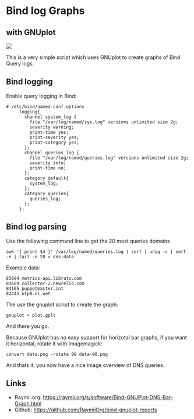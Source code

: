 # Bind log Graphs
## with GNUplot

<img src="https://raymii.org/s/inc/img/dns-report.png" />

This is a very simple script which uses GNUplot to create graphs of Bind Query logs.

## Bind logging
Enable query logging in Bind:

    # /etc/bind/named.conf.options
         logging{
           channel system_log {
             file "/var/log/named/sys.log" versions unlimited size 2g;
             severity warning;
             print-time yes;
             print-severity yes;
             print-category yes;
           };
           channel queries_log {
             file "/var/log/named/queries.log" versions unlimited size 2g;
             severity info;
             print-time no;
           };
           category default{
             system_log;
           };
           category queries{
             queries_log;
           };
         };

## Bind log parsing

Use the following command line to get the 20 most queries domains  

    awk '{ print $4 }' /var/log/named/queries.log | sort | uniq -c | sort -n | tail -n 20 > dns-data

Example data:

    83094 metrics-api.librato.com
    83689 collector-2.newrelic.com
    84165 puppetmaster.int
    82445 ntp0.nl.net

The use the gnuplot script to create the graph:

    gnuplot < plot.gplt

And there you go.

Because GNUplot has no easy support for horizotal bar graphs, if you want it horizontal, rotate it with Imagemagick:

    convert data.png -rotate 90 data-90.png

And thats it, you now have a nice image overview of DNS queries.

## Links

- Raymii.org: https://raymii.org/s/software/Bind-GNUPlot-DNS-Bar-Graph.html
- Github: https://github.com/RaymiiOrg/bind-gnuplot-reports
